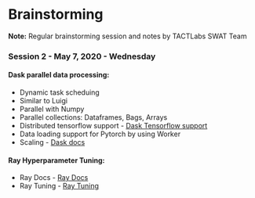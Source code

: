 # Brainstorming

**Note:** Regular brainstorming session and notes by TACTLabs SWAT Team




### Session 2 - May 7, 2020 - Wednesday

#### Dask parallel data processing:
- Dynamic task scheduing
- Similar to Luigi
- Parallel with Numpy
- Parallel collections: Dataframes, Bags, Arrays
- Distributed tensorflow support - [Dask Tensorflow support](http://matthewrocklin.com/blog/work/2017/02/11/dask-tensorflow)
- Data loading support for Pytorch by using Worker
- Scaling - [Dask docs](https://docs.dask.org/en/latest/)


#### Ray Hyperparameter Tuning:
- Ray Docs - [Ray Docs](https://docs.dask.org/en/latest/)
- Ray Tuning - [Ray Tuning](https://docs.ray.io/en/latest/tune.html)


